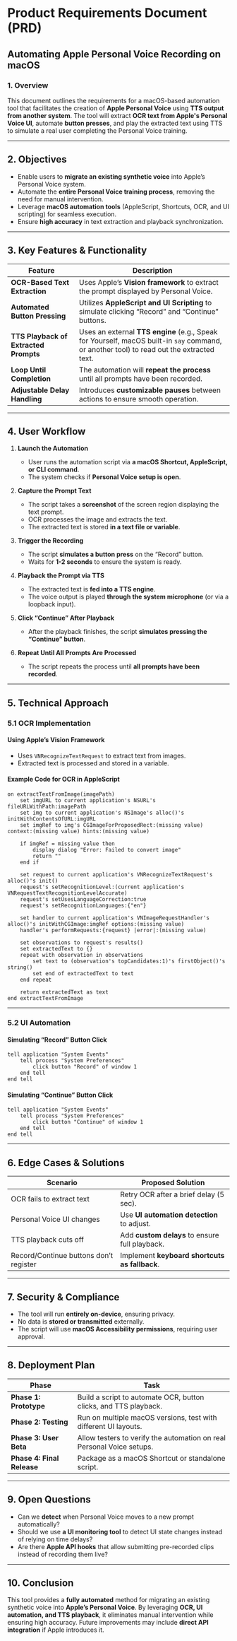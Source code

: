 # Product Requirements Document (PRD)

## **Automating Apple Personal Voice Recording on macOS**

### **1. Overview**
This document outlines the requirements for a macOS-based automation tool that facilitates the creation of **Apple Personal Voice** using **TTS output from another system**. The tool will extract **OCR text from Apple's Personal Voice UI**, automate **button presses**, and play the extracted text using TTS to simulate a real user completing the Personal Voice training.

---

## **2. Objectives**
- Enable users to **migrate an existing synthetic voice** into Apple’s Personal Voice system.
- Automate the **entire Personal Voice training process**, removing the need for manual intervention.
- Leverage **macOS automation tools** (AppleScript, Shortcuts, OCR, and UI scripting) for seamless execution.
- Ensure **high accuracy** in text extraction and playback synchronization.

---

## **3. Key Features & Functionality**

| Feature | Description |
|---------|------------|
| **OCR-Based Text Extraction** | Uses Apple’s **Vision framework** to extract the prompt displayed by Personal Voice. |
| **Automated Button Pressing** | Utilizes **AppleScript and UI Scripting** to simulate clicking “Record” and “Continue” buttons. |
| **TTS Playback of Extracted Prompts** | Uses an external **TTS engine** (e.g., Speak for Yourself, macOS built-in `say` command, or another tool) to read out the extracted text. |
| **Loop Until Completion** | The automation will **repeat the process** until all prompts have been recorded. |
| **Adjustable Delay Handling** | Introduces **customizable pauses** between actions to ensure smooth operation. |

---

## **4. User Workflow**

1. **Launch the Automation**
   - User runs the automation script via **a macOS Shortcut, AppleScript, or CLI command**.
   - The system checks if **Personal Voice setup is open**.
   
2. **Capture the Prompt Text**
   - The script takes a **screenshot** of the screen region displaying the text prompt.
   - OCR processes the image and extracts the text.
   - The extracted text is stored **in a text file or variable**.

3. **Trigger the Recording**
   - The script **simulates a button press** on the “Record” button.
   - Waits for **1-2 seconds** to ensure the system is ready.

4. **Playback the Prompt via TTS**
   - The extracted text is **fed into a TTS engine**.
   - The voice output is played **through the system microphone** (or via a loopback input).

5. **Click “Continue” After Playback**
   - After the playback finishes, the script **simulates pressing the “Continue” button**.

6. **Repeat Until All Prompts Are Processed**
   - The script repeats the process until **all prompts have been recorded**.

---

## **5. Technical Approach**

### **5.1 OCR Implementation**
#### **Using Apple’s Vision Framework**
- Uses `VNRecognizeTextRequest` to extract text from images.
- Extracted text is processed and stored in a variable.

#### **Example Code for OCR in AppleScript**
```applescript
on extractTextFromImage(imagePath)
    set imgURL to current application's NSURL's fileURLWithPath:imagePath
    set img to current application's NSImage's alloc()'s initWithContentsOfURL:imgURL
    set imgRef to img's CGImageForProposedRect:(missing value) context:(missing value) hints:(missing value)
    
    if imgRef = missing value then
        display dialog "Error: Failed to convert image"
        return ""
    end if
    
    set request to current application's VNRecognizeTextRequest's alloc()'s init()
    request's setRecognitionLevel:(current application's VNRequestTextRecognitionLevelAccurate)
    request's setUsesLanguageCorrection:true
    request's setRecognitionLanguages:{"en"}
    
    set handler to current application's VNImageRequestHandler's alloc()'s initWithCGImage:imgRef options:(missing value)
    handler's performRequests:{request} |error|:(missing value)
    
    set observations to request's results()
    set extractedText to {}
    repeat with observation in observations
        set text to (observation's topCandidates:1)'s firstObject()'s string()
        set end of extractedText to text
    end repeat
    
    return extractedText as text
end extractTextFromImage
```

---

### **5.2 UI Automation**
#### **Simulating “Record” Button Click**
```applescript
tell application "System Events"
    tell process "System Preferences"
        click button "Record" of window 1
    end tell
end tell
```

#### **Simulating “Continue” Button Click**
```applescript
tell application "System Events"
    tell process "System Preferences"
        click button "Continue" of window 1
    end tell
end tell
```

---

## **6. Edge Cases & Solutions**

| **Scenario** | **Proposed Solution** |
|-------------|----------------------|
| OCR fails to extract text | Retry OCR after a brief delay (5 sec). |
| Personal Voice UI changes | Use **UI automation detection** to adjust. |
| TTS playback cuts off | Add **custom delays** to ensure full playback. |
| Record/Continue buttons don’t register | Implement **keyboard shortcuts as fallback**. |

---

## **7. Security & Compliance**
- The tool will run **entirely on-device**, ensuring privacy.
- No data is **stored or transmitted** externally.
- The script will use **macOS Accessibility permissions**, requiring user approval.

---

## **8. Deployment Plan**

| **Phase** | **Task** |
|----------|---------|
| **Phase 1: Prototype** | Build a script to automate OCR, button clicks, and TTS playback. |
| **Phase 2: Testing** | Run on multiple macOS versions, test with different UI layouts. |
| **Phase 3: User Beta** | Allow testers to verify the automation on real Personal Voice setups. |
| **Phase 4: Final Release** | Package as a macOS Shortcut or standalone script. |

---

## **9. Open Questions**
- Can we **detect** when Personal Voice moves to a new prompt automatically?
- Should we use **a UI monitoring tool** to detect UI state changes instead of relying on time delays?
- Are there **Apple API hooks** that allow submitting pre-recorded clips instead of recording them live?

---

## **10. Conclusion**
This tool provides a **fully automated** method for migrating an existing synthetic voice into **Apple’s Personal Voice**. By leveraging **OCR, UI automation, and TTS playback**, it eliminates manual intervention while ensuring high accuracy. Future improvements may include **direct API integration** if Apple introduces it.

